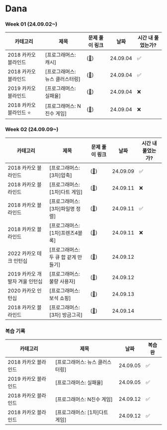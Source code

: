 # Dana

### Week 01 (24.09.02~)

| 카테고리               | 제목                       | 문제 풀이 링크     | 날짜     | 시간 내 풀었는가?
|----------------------|---------------------------|-----------------|---------|---------|
| 2018 카카오 블라인드   | [프로그래머스: 캐시]            | (<a href = "카카오(프로그래머스)/lv2/캐시.py">🔗<a/>) | 24.09.04 | ✅
| 2018 카카오 블라인드   | [프로그래머스: 뉴스 클러스터링]    | (<a href = "카카오(프로그래머스)/lv2/뉴스클러스터링.py">🔗<a/>) | 24.09.04 | ✅
| 2019 카카오 블라인드   | [프로그래머스: 실패율]    | (<a href = "카카오(프로그래머스)/lv1/실패율.py">🔗<a/>) | 24.09.04 | ❌
| 2018 카카오 블라인드 ⭐️ | [프로그래머스: N진수 게임]    | (<a href = "카카오(프로그래머스)/lv2/n진수게임.py">🔗<a/>) | 24.09.04 | ❌


### Week 02 (24.09.09~)
| 카테고리               | 제목                       | 문제 풀이 링크     | 날짜     | 시간 내 풀었는가?
|----------------------|---------------------------|-----------------|---------|---------|
| 2018 카카오 블라인드   | [프로그래머스: [3차]압축]            | (<a href = "카카오(프로그래머스)/lv2/[3차]압축.py">🔗<a/>) | 24.09.09 | ✅
| 2018 카카오 블라인드   | [프로그래머스: [1차]다트 게임]            | (<a href = "카카오(프로그래머스)/lv1/다트게임.py">🔗<a/>) | 24.09.11 | ❌
| 2018 카카오 블라인드   | [프로그래머스: [3차]파일명 정렬]            | (<a href = "카카오(프로그래머스)/lv2/[3차] 파일명 정렬.py">🔗<a/>) | 24.09.11 | ✅ 
| 2018 카카오 블라인드   | [프로그래머스: [1차]프렌즈4블록]            | (<a href = "">🔗<a/>) | 24.09.11 | ❌ 
| 2022 카카오 테크 인턴십   | [프로그래머스: 두 큐 합 같게 만들기]            | (<a href = "">🔗<a/>) | 24.09.12 |
| 2019 카카오 개발자 겨울 인턴십   | [프로그래머스: 불량 사용자]            | (<a href = "">🔗<a/>) | 24.09.12 |
| 2020 카카오 인턴십   | [프로그래머스: 보석 쇼핑]            | (<a href = "">🔗<a/>) | 24.09.13 |
| 2018 카카오 블라인드   | [프로그래머스: [3차] 방금그곡]            | (<a href = "">🔗<a/>) | 24.09.14 |

### 복습 기록
| 카테고리               | 제목                       |  날짜     | 복습 완
|----------------------|---------------------------|---------|---------|
| 2018 카카오 블라인드   | [프로그래머스: 뉴스 클러스터링]    | 24.09.05 | ✅
| 2019 카카오 블라인드   | [프로그래머스: 실패율]    |  24.09.05 | ✅
| 2018 카카오 블라인드   | [프로그래머스: N진수 게임]    |  24.09.12 | ✅
| 2018 카카오 블라인드   | [프로그래머스: [1차]다트 게임]    | 24.09.12 | ✅